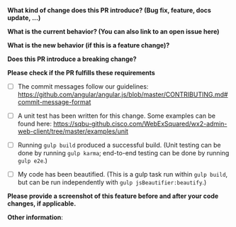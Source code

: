 **What kind of change does this PR introduce? (Bug fix, feature, docs update, ...)**



**What is the current behavior? (You can also link to an open issue here)**



**What is the new behavior (if this is a feature change)?**



**Does this PR introduce a breaking change?**



**Please check if the PR fulfills these requirements**
- [ ] The commit messages follow our guidelines: https://github.com/angular/angular.js/blob/master/CONTRIBUTING.md#commit-message-format
- [ ] A unit test has been written for this change. Some examples can be found here: https://sqbu-github.cisco.com/WebExSquared/wx2-admin-web-client/tree/master/examples/unit
- [ ] Running `gulp build` produced a successful build. (Unit testing can be done by running `gulp karma`; end-to-end testing can be done by running `gulp e2e`.)
- [ ] My code has been beautified. (This is a gulp task run within `gulp build`, but can be run independently with `gulp jsBeautifier:beautify`.)


**Please provide a screenshot of this feature before and after your code changes, if applicable.**



**Other information**:

